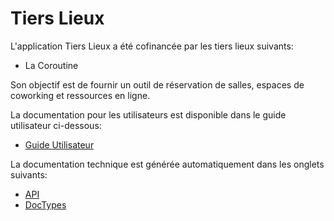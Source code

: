 <!-- add-breadcrumbs -->

# Tiers Lieux

L'application Tiers Lieux a été cofinancée par les tiers lieux suivants:  
- La Coroutine  



Son objectif est de fournir un outil de réservation de salles, espaces de coworking et ressources en ligne.  

La documentation pour les utilisateurs est disponible dans le guide utilisateur ci-dessous:  
- <a href="/shared_place/user">Guide Utilisateur</a>
  

La documentation technique est générée automatiquement dans les onglets suivants:  
- <a href="/shared_place/current/api">API</a>  
- <a href="/shared_place/current/models">DocTypes</a>  

<!-- markdown -->